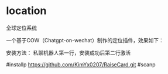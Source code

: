 # location
全球定位系统

一个基于COW（Chatgpt-on-wechat）制作的定位插件，效果如下：


安装方法： 私聊机器人第一行，安装成功后第二行激活

#installp https://github.com/KimYx0207/RaiseCard.git
#scanp
